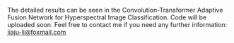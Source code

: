 The detailed results can be seen in the Convolution-Transformer Adaptive Fusion Network for Hyperspectral Image Classification.
Code will be uploaded soon.
Feel free to contact me if you need any further information: jiaju-li@foxmail.com
